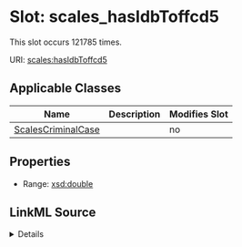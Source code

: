 

# Slot: scales_hasIdbToffcd5




This slot occurs 121785 times.


URI: [scales:hasIdbToffcd5](http://schemas.scales-okn.org/rdf/scales#hasIdbToffcd5)



<!-- no inheritance hierarchy -->





## Applicable Classes

| Name | Description | Modifies Slot |
| --- | --- | --- |
| [ScalesCriminalCase](../classes/ScalesCriminalCase.md) |  |  no  |







## Properties

* Range: [xsd:double](http://www.w3.org/2001/XMLSchema#double)







## LinkML Source

<details>

```yaml
name: scales_hasIdbToffcd5
from_schema: okns:scales-kg
rank: 1000
slot_uri: scales:hasIdbToffcd5
alias: scales_hasIdbToffcd5
domain_of:
- scales_CriminalCase
range: double

```
</details>